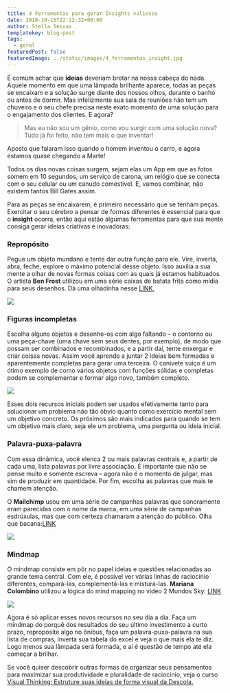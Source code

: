 ```yaml
---
title: 4 Ferramentas para gerar Insights valiosos
date: 2018-10-15T22:12:32+00:00
author: Stella Seixas
templatekey: blog-post
tags:
  - geral
featuredPost: false
featuredImage: ../static/images/4_ferramentas_insight.jpg
---
```

É comum achar que **ideias** deveriam brotar na nossa cabeça do nada. Aquele momento em que uma lâmpada brilhante aparece, todas as peças se encaixam e a solução surge diante dos nossos olhos, durante o banho ou antes de dormir. Mas infelizmente sua sala de reuniões não tem um chuveiro e o seu chefe precisa neste exato momento de uma solução para o engajamento dos clientes. E agora?

> Mas eu não sou um gênio, como vou surgir com uma solução nova? Tudo já foi feito, não tem mais o que inventar!

Aposto que falaram isso quando o homem inventou o carro, e agora estamos quase chegando a Marte!

Todos os dias novas coisas surgem, sejam elas um App em que as fotos somem em 10 segundos, um serviço de carona, um relógio que se conecta com o seu celular ou um canudo comestível. E, vamos combinar, não existem tantos Bill Gates assim.

Para as peças se encaixarem, é primeiro necessário que se tenham peças. Exercitar o seu cérebro a pensar de formas diferentes é essencial para que o **insight** ocorra, então aqui estão algumas ferramentas para que sua mente consiga gerar ideias criativas e inovadoras:

### Repropósito

Pegue um objeto mundano e tente dar outra função para ele. Vire, inverta, abra, feche, explore o máximo potencial desse objeto. Isso auxilia a sua mente a olhar de novas formas coisas com as quais já estamos habituados. O artista **Ben Frost** utilizou em uma série caixas de batata frita como mídia para seus desenhos. Dá uma olhadinha nesse [LINK.](https://www.hypeness.com.br/2013/07/artista-cria-serie-de-retratos-em-embalagens-de-batatas-fritas-da-mcdonalds/)

![](/images/reproposito-300x300.png)

### **Figuras incompletas**

Escolha alguns objetos e desenhe-os com algo faltando – o contorno ou uma peça-chave (uma chave sem seus dentes, por exemplo), de modo que possam ser combinados e recombinados, e a partir daí, tente enxergar e criar coisas novas. Assim você aprende a juntar 2 ideias bem formadas e aparentemente completas para gerar uma terceira. O canivete suíço é um ótimo exemplo de como vários objetos com funções sólidas e completas podem se complementar e formar algo novo, também completo.

![](/images/incompleto-300x300.png)

Esses dois recursos iniciais podem ser usados efetivamente tanto para solucionar um problema não tão óbvio quanto como exercício mental sem um objetivo concreto. Os próximos são mais indicados para quando se tem um objetivo mais claro, seja ele um problema, uma pergunta ou ideia inicial.

### Palavra-puxa-palavra

Com essa dinâmica, você elenca 2 ou mais palavras centrais e, a partir de cada uma, lista palavras por livre associação. É importante que não se pense muito e somente escreva – agora não é o momento de julgar, mas sim de produzir em quantidade. Por fim, escolha as palavras que mais te chamem atenção.

O **Mailchimp** usou em uma série de campanhas palavras que sonoramente eram parecidas com o nome da marca, em uma série de campanhas esdrúxulas, mas que com certeza chamaram a atenção do público. Olha que bacana:[LINK](https://www.adweek.com/brand-marketing/ad-day-brace-bizarre-droga5s-wonderfully-wacky-fake-films-mailchimp-175679/)

![](/images/palavra-puxa-palavra-300x300.png)

### Mindmap

O mindmap consiste em pôr no papel ideias e questões relacionadas ao grande tema central. Com ele, é possível ver várias linhas de raciocínio diferentes, compará-las, complementá-las e misturá-las. **Mariana Colombino** utilizou a lógica do mind mapping no vídeo 2 Mundos Sky: [LINK](https://vimeo.com/128514946)

![](/images/maing-map-300x300.png)

Agora é só aplicar esses novos recursos no seu dia a dia. Faça um mindmap do porquê dos resultados do seu último investimento a curto prazo, reproposite algo no ônibus, faça um palavra-puxa-palavra na sua lista de compras, inverta sua tabela do excel e veja o que mais ela te diz. Logo menos sua lâmpada será formada, e aí é questão de tempo até ela começar a brilhar.

Se você quiser descobrir outras formas de organizar seus pensamentos para maximizar sua produtividade e pluralidade de raciocínio, veja o curso [Visual Thinking: Estruture suas ideias de forma visual da Descola.](https://descola.org/curso/visual-thinking)